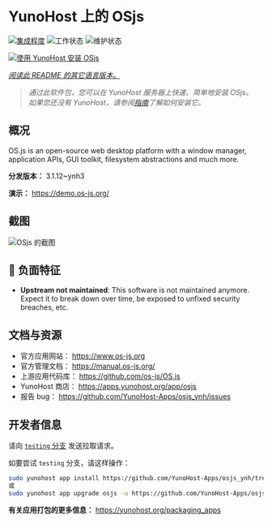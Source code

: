 <!--
注意：此 README 由 <https://github.com/YunoHost/apps/tree/master/tools/readme_generator> 自动生成
请勿手动编辑。
-->

# YunoHost 上的 OSjs

[![集成程度](https://apps.yunohost.org/badge/integration/osjs)](https://ci-apps.yunohost.org/ci/apps/osjs/)
![工作状态](https://apps.yunohost.org/badge/state/osjs)
![维护状态](https://apps.yunohost.org/badge/maintained/osjs)

[![使用 YunoHost 安装 OSjs](https://install-app.yunohost.org/install-with-yunohost.svg)](https://install-app.yunohost.org/?app=osjs)

*[阅读此 README 的其它语言版本。](./ALL_README.md)*

> *通过此软件包，您可以在 YunoHost 服务器上快速、简单地安装 OSjs。*  
> *如果您还没有 YunoHost，请参阅[指南](https://yunohost.org/install)了解如何安装它。*

## 概况

OS.js is an open-source web desktop platform with a window manager, application APIs, GUI toolkit, filesystem abstractions and much more.


**分发版本：** 3.1.12~ynh3

**演示：** <https://demo.os-js.org/>

## 截图

![OSjs 的截图](./doc/screenshots/screenshot.png)

## :red_circle: 负面特征

- **Upstream not maintained**: This software is not maintained anymore. Expect it to break down over time, be exposed to unfixed security breaches, etc.

## 文档与资源

- 官方应用网站： <https://www.os-js.org>
- 官方管理文档： <https://manual.os-js.org/>
- 上游应用代码库： <https://github.com/os-js/OS.js>
- YunoHost 商店： <https://apps.yunohost.org/app/osjs>
- 报告 bug： <https://github.com/YunoHost-Apps/osjs_ynh/issues>

## 开发者信息

请向 [`testing` 分支](https://github.com/YunoHost-Apps/osjs_ynh/tree/testing) 发送拉取请求。

如要尝试 `testing` 分支，请这样操作：

```bash
sudo yunohost app install https://github.com/YunoHost-Apps/osjs_ynh/tree/testing --debug
或
sudo yunohost app upgrade osjs -u https://github.com/YunoHost-Apps/osjs_ynh/tree/testing --debug
```

**有关应用打包的更多信息：** <https://yunohost.org/packaging_apps>
